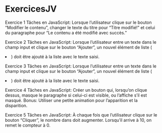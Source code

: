 # ExercicesJV



Exercice 1
Tâches en JavaScript: Lorsque l’utilisateur clique sur le bouton “Modifier le contenu”, changer le texte du titre pour “Titre modifié!” et celui du paragraphe pour “Le contenu a été modifié avec succès.”

Exercice 2
Tâches en JavaScript: Lorsque l’utilisateur entre un texte dans le champ input et clique sur le bouton “Ajouter”, un nouvel élément de liste (<li>) doit être ajouté à la liste avec le texte saisi.

Exercice 3
Tâches en JavaScript: Lorsque l’utilisateur entre un texte dans le champ input et clique sur le bouton “Ajouter”, un nouvel élément de liste (<li>) doit être ajouté à la liste avec le texte saisi.

Exercice 4
Tâches en JavaScript: Créer un bouton qui, lorsqu’on clique dessus, masque le paragraphe si celui-ci est visible, ou l’affiche s’il est masqué.
Bonus: Utiliser une petite animation pour l’apparition et la disparition.


Exercice 5
Tâches en JavaScript: À chaque fois que l’utilisateur clique sur le bouton “Cliquer”, le nombre dans <span> doit augmenter. Lorsqu’il arrive à 10, on remet le compteur à 0.
